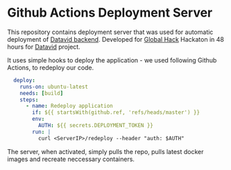# Github Actions Deployment Server

This repository contains deployment server that was used for automatic deployment of [Datavid backend](https://github.com/tomaskourim/datavid). Developed for [Global Hack](https://theglobalhack.com/) Hackaton in 48 hours for [Datavid](https://datavid.org/#/) project.

It uses simple hooks to deploy the application - we used following Github Actions, to redeploy our code.
```yaml
  deploy:
    runs-on: ubuntu-latest
    needs: [build]
    steps:
      - name: Redeploy application
        if: ${{ startsWith(github.ref, 'refs/heads/master') }}
        env:
          AUTH: ${{ secrets.DEPLOYMENT_TOKEN }}
        run: |
          curl <ServerIP>/redeploy --header "auth: $AUTH"
```

The server, when activated, simply pulls the repo, pulls latest docker images and recreate neccessary containers.
